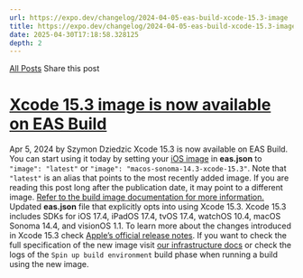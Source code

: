 ```yaml
---
url: https://expo.dev/changelog/2024-04-05-eas-build-xcode-15.3-image
title: https://expo.dev/changelog/2024-04-05-eas-build-xcode-15.3-image
date: 2025-04-30T17:18:58.328125
depth: 2
---
```


[All Posts](https://expo.dev/changelog)
Share this post
# [Xcode 15.3 image is now available on EAS Build](https://expo.dev/changelog/2024-04-05-eas-build-xcode-15.3-image)
Apr 5, 2024 by
Szymon Dziedzic
Xcode 15.3 is now available on EAS Build. You can start using it today by setting your [iOS image](https://docs.expo.dev/eas/json/#image-1) in **eas.json** to `"image": "latest"` or `"image": "macos-sonoma-14.3-xcode-15.3"`.
Note that `"latest"` is an alias that points to the most recently added image. If you are reading this post long after the publication date, it may point to a different image.
[Refer to the build image documentation for more information.](https://docs.expo.dev/build-reference/infrastructure/)
Updated **eas.json** file that explicitly opts into using Xcode 15.3.
Xcode 15.3 includes SDKs for iOS 17.4, iPadOS 17.4, tvOS 17.4, watchOS 10.4, macOS Sonoma 14.4, and visionOS 1.1. To learn more about the changes introduced in Xcode 15.3 check [Apple’s official release notes](https://developer.apple.com/documentation/xcode-release-notes/xcode-15_3-release-notes).
If you want to check the full specification of the new image visit [our infrastructure docs](https://docs.expo.dev/build-reference/infrastructure/#macos-sonoma-144-xcode-153-latest) or check the logs of the `Spin up build environment` build phase when running a build using the new image.

